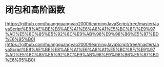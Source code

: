 # 闭包和高阶函数

[https://github.com/huangguangyao2000/learningJavaScript/tree/master/JavaScript%E8%AE%BE%E8%AE%A1%E6%A8%A1%E5%BC%8F/%E9%97%AD%E5%8C%85%E5%92%8C%E9%AB%98%E9%98%B6%E5%87%BD%E6%95%B0](https://github.com/huangguangyao2000/learningJavaScript/tree/master/JavaScript%E8%AE%BE%E8%AE%A1%E6%A8%A1%E5%BC%8F/%E9%97%AD%E5%8C%85%E5%92%8C%E9%AB%98%E9%98%B6%E5%87%BD%E6%95%B0)

